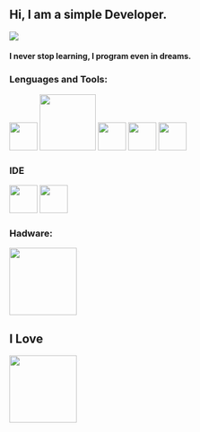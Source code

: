 ## Hi, I am a simple Developer.

![](https://media.giphy.com/media/iIqmM5tTjmpOB9mpbn/giphy.gif)

#### I never stop learning, I program even in dreams.



### Lenguages and Tools:
<img src="https://media.giphy.com/media/LMt9638dO8dftAjtco/giphy.gif" width="50px"/>  <img src="https://static.djangoproject.com/img/logos/django-logo-negative.png" width="100px"/>  <img src="https://media.giphy.com/media/ln7z2eWriiQAllfVcn/giphy.gif" width="50px"/> <img src="https://media.giphy.com/media/eNAsjO55tPbgaor7ma/giphy.gif" width="50px"/>  <img src="https://c0.klipartz.com/pngpicture/884/748/gratis-png-postgresql-computer-icons-database-angularjs-tencent.png" width="50px"/>


### IDE
<img src="https://resources.jetbrains.com/storage/products/pycharm/img/meta/pycharm_logo_300x300.png" width="50px"/> <img src="https://media.giphy.com/media/IdyAQJVN2kVPNUrojM/giphy.gif" width="50px"/>


### Hadware:
<img src="https://www.aranacorp.com/wp-content/uploads/raspberry-pi-logo.jpg" width="120px"/>


## I Love
<img src="https://logopond.com/logos/764befce2161b53b5895108e1e8597d7.png" width="120px"/>

